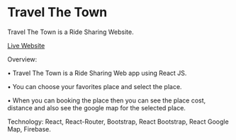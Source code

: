 # Travel The Town

Travel The Town is a Ride Sharing Website.


[Live Website](https://travel-the-town.web.app/)


Overview:

• Travel The Town is a Ride Sharing Web app using React JS.

• You can choose your favorites place and select the place.

• When you can booking the place then you can see the place cost, distance and also see the google map for the selected place.

Technology: React, React-Router, Bootstrap, React Bootstrap, React Google Map, Firebase.
